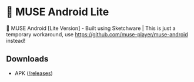 # 📱 MUSE Android Lite
📱 MUSE Android [Lite Version] - Built using Sketchware | This is just a temporary workaround, use https://github.com/muse-player/muse-android instead!

## Downloads
- APK ([/releases](https://github.com/muse-player/muse-android-lite/releases))
